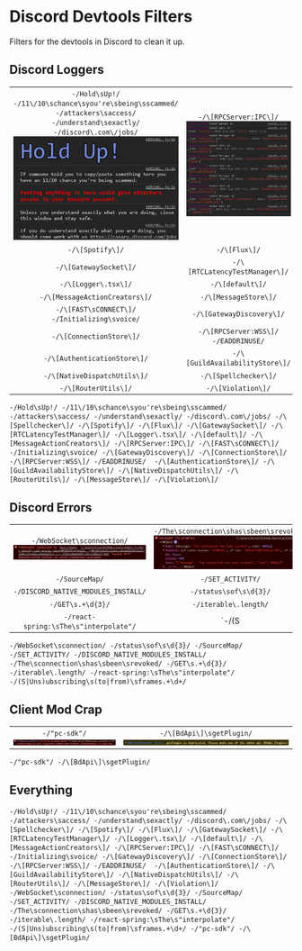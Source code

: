 # Discord Devtools Filters

Filters for the devtools in Discord to clean it up.

## Discord Loggers

| | |
|:-:|:-:|
| `-/Hold\sUp!/ -/11\/10\schance\syou're\sbeing\sscammed/ -/attackers\saccess/ -/understand\sexactly/ -/discord\.com\/jobs/` ![](https://github.com/Kyza/discord-devtools-filters/blob/master/media/DiscordDevelopment_8SzhkAcAWa.png) | `-/\[RPCServer:IPC\]/` ![](https://github.com/Kyza/discord-devtools-filters/blob/master/media/RPCServerIPC.png) |
| `-/\[Spotify\]/` | `-/\[Flux\]/` |
| `-/\[GatewaySocket\]/` | `-/\[RTCLatencyTestManager\]/` |
| `-/\[Logger\.tsx\]/` | `-/\[default\]/` |
| `-/\[MessageActionCreators\]/` | `-/\[MessageStore\]/` |
| `-/\[FAST\sCONNECT\]/ -/Initializing\svoice/` | `-/\[GatewayDiscovery\]/` |
| `-/\[ConnectionStore\]/` | `-/\[RPCServer:WSS\]/ -/EADDRINUSE/` |
| `-/\[AuthenticationStore\]/` | `-/\[GuildAvailabilityStore\]/` |
| `-/\[NativeDispatchUtils\]/` | `-/\[Spellchecker\]/` |
| `-/\[RouterUtils\]/` | `-/\[Violation\]/` |

```regex
-/Hold\sUp!/ -/11\/10\schance\syou're\sbeing\sscammed/ -/attackers\saccess/ -/understand\sexactly/ -/discord\.com\/jobs/ -/\[Spellchecker\]/ -/\[Spotify\]/ -/\[Flux\]/ -/\[GatewaySocket\]/ -/\[RTCLatencyTestManager\]/ -/\[Logger\.tsx\]/ -/\[default\]/ -/\[MessageActionCreators\]/ -/\[RPCServer:IPC\]/ -/\[FAST\sCONNECT\]/ -/Initializing\svoice/ -/\[GatewayDiscovery\]/ -/\[ConnectionStore\]/ -/\[RPCServer:WSS\]/ -/EADDRINUSE/  -/\[AuthenticationStore\]/ -/\[GuildAvailabilityStore\]/ -/\[NativeDispatchUtils\]/ -/\[RouterUtils\]/ -/\[MessageStore\]/ -/\[Violation\]/
```

## Discord Errors

| | |
|:-:|:-:|
| `-/WebSocket\sconnection/` ![](https://github.com/Kyza/discord-devtools-filters/blob/master/media/Discord_kEQ9HvoxiO.png) | `-/The\sconnection\shas\sbeen\srevoked/` ![](https://github.com/Kyza/discord-devtools-filters/blob/master/media/DiscordCanary_gOz21e3NMf.png) |
| `-/SourceMap/` | `-/SET_ACTIVITY/` |
| `-/DISCORD_NATIVE_MODULES_INSTALL/` | `-/status\sof\s\d{3}/` |
| `-/GET\s.+\d{3}/` | `-/iterable\.length/` |
| `-/react-spring:\sThe\s"interpolate"/` | `-/(S|Uns)ubscribing\s(to|from)\sframes.+\d+/` |

```regex
-/WebSocket\sconnection/ -/status\sof\s\d{3}/ -/SourceMap/ -/SET_ACTIVITY/ -/DISCORD_NATIVE_MODULES_INSTALL/ -/The\sconnection\shas\sbeen\srevoked/ -/GET\s.+\d{3}/ -/iterable\.length/ -/react-spring:\sThe\s"interpolate"/ -/(S|Uns)ubscribing\s(to|from)\sframes.+\d+/
```

## Client Mod Crap

|  |  |
|:-:|:-:|
| `-/"pc-sdk"/` ![](https://github.com/Kyza/discord-devtools-filters/blob/master/media/DiscordCanary_wqy6WuWcKX.png) | `-/\[BdApi\]\sgetPlugin/` ![](https://github.com/Kyza/discord-devtools-filters/blob/master/media/getPlugin.png) |

```regex
-/"pc-sdk"/ -/\[BdApi\]\sgetPlugin/
```

## Everything

```regex
-/Hold\sUp!/ -/11\/10\schance\syou're\sbeing\sscammed/ -/attackers\saccess/ -/understand\sexactly/ -/discord\.com\/jobs/ -/\[Spellchecker\]/ -/\[Spotify\]/ -/\[Flux\]/ -/\[GatewaySocket\]/ -/\[RTCLatencyTestManager\]/ -/\[Logger\.tsx\]/ -/\[default\]/ -/\[MessageActionCreators\]/ -/\[RPCServer:IPC\]/ -/\[FAST\sCONNECT\]/ -/Initializing\svoice/ -/\[GatewayDiscovery\]/ -/\[ConnectionStore\]/ -/\[RPCServer:WSS\]/ -/EADDRINUSE/  -/\[AuthenticationStore\]/ -/\[GuildAvailabilityStore\]/ -/\[NativeDispatchUtils\]/ -/\[RouterUtils\]/ -/\[MessageStore\]/ -/\[Violation\]/ -/WebSocket\sconnection/ -/status\sof\s\d{3}/ -/SourceMap/ -/SET_ACTIVITY/ -/DISCORD_NATIVE_MODULES_INSTALL/ -/The\sconnection\shas\sbeen\srevoked/ -/GET\s.+\d{3}/ -/iterable\.length/ -/react-spring:\sThe\s"interpolate"/ -/(S|Uns)ubscribing\s(to|from)\sframes.+\d+/ -/"pc-sdk"/ -/\[BdApi\]\sgetPlugin/
```
